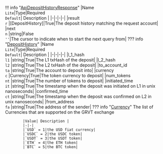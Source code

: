 !!! info "[ApiDepositHistoryResponse](/../../schemas/api_deposit_history_response)"
    |Name<br>`Lite`|Type|Required<br>`Default`| Description |
    |-|-|-|-|
    |result<br>`r` |[DepositHistory]|True|The deposit history matching the request account|
    |next<br>`n` |string|False<br>`''`|The cursor to indicate when to start the next query from|
    ??? info "[DepositHistory](/../../schemas/deposit_history)"
        |Name<br>`Lite`|Type|Required<br>`Default`| Description |
        |-|-|-|-|
        |l_1_hash<br>`l1` |string|True|The L1 txHash of the deposit|
        |l_2_hash<br>`l2` |string|True|The L2 txHash of the deposit|
        |to_account_id<br>`ta` |string|True|The account to deposit into|
        |currency<br>`c` |Currency|True|The token currency to deposit|
        |num_tokens<br>`nt` |string|True|The number of tokens to deposit|
        |initiated_time<br>`it` |string|True|The timestamp when the deposit was initiated on L1 in unix nanoseconds|
        |confirmed_time<br>`ct` |string|True|The timestamp when the deposit was confirmed on L2 in unix nanoseconds|
        |from_address<br>`fa` |string|True|The address of the sender|
        ??? info "[Currency](/../../schemas/currency)"
            The list of Currencies that are supported on the GRVT exchange<br>

            |Value| Description |
            |-|-|
            |`USD` = 1|the USD fiat currency|
            |`USDC` = 2|the USDC token|
            |`USDT` = 3|the USDT token|
            |`ETH` = 4|the ETH token|
            |`BTC` = 5|the BTC token|
